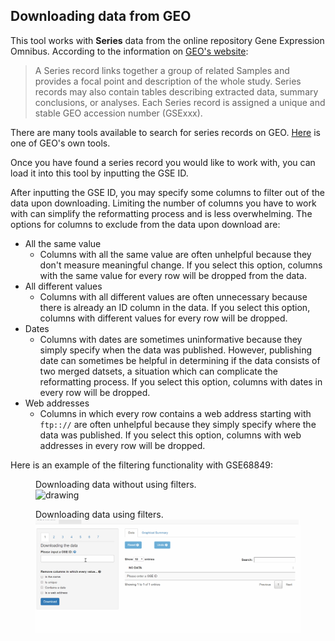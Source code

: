 ## Downloading data from GEO

This tool works with **Series** data from the online repository Gene Expression Omnibus. According to the information on [GEO's website](https://www.ncbi.nlm.nih.gov/geo/info/overview.html):

> A Series record links together a group of related Samples and provides a focal point and description of the whole study. Series records may also contain tables describing extracted data, summary conclusions, or analyses. Each Series record is assigned a unique and stable GEO accession number (GSExxx).

There are many tools available to search for series records on GEO. [Here](https://www.ncbi.nlm.nih.gov/gds/) is one of GEO's own tools.

Once you have found a series record you would like to work with, you can load it into this tool by inputting the GSE ID.

After inputting the GSE ID, you may specify some columns to filter out of the data upon downloading. Limiting the number of columns you have to work with can simplify the reformatting process and is less overwhelming. The options for columns to exclude from the data upon download are:

* All the same value
    + Columns with all the same value are often unhelpful because they don't measure meaningful change. If you select this option, columns with the same value for every row will be dropped from the data. 
* All different values
    + Columns with all different values are often unnecessary because there is already an ID column in the data. If you select this option, columns with different values for every row will be dropped. 
* Dates
    + Columns with dates are sometimes uninformative because they simply specify when the data was published. However, publishing date can sometimes be helpful in determining if the data consists of two merged datsets, a situation which can complicate the reformatting process. If you select this option, columns with dates in every row will be dropped. 
* Web addresses
    + Columns in which every row contains a web address starting with `ftp:://` are often unhelpful because they simply specify where the data was published. If you select this option, columns with web addresses in every row will be dropped.
    
Here is an example of the filtering functionality with GSE68849:

<figure>
  <figcaption>Downloading data without using filters.</figcaption>
  <img src="download_example_no_filter.gif" alt="drawing" width="650"/>
</figure>

<figure>
  <figcaption>Downloading data using filters.</figcaption>
  <img src="download_example_with_filter.gif" alt="drawing" width="650"/>
</figure>
